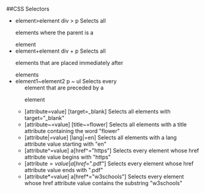 ##CSS Selectors

* element>element div > p	Selects all <p> elements where the parent is a <div> element	
* element+element	div + p	Selects all <p> elements that are placed immediately after <div> elements	
* element1~element2	p ~ ul	Selects every <ul> element that are preceded by a <p> element	
* [attribute=value]	[target=_blank]	Selects all elements with target="_blank"	
* [attribute~=value] [title~=flower]	Selects all elements with a title attribute containing the word "flower"	
* [attribute|=value] [lang|=en]	Selects all elements with a lang attribute value starting with "en"	
* [attribute^=value] a[href^="https"]	Selects every <a> element whose href attribute value begins with "https"	
* [attribute$=value] a[href$=".pdf"]	Selects every <a> element whose href attribute value ends with ".pdf"	
* [attribute*=value] a[href*="w3schools"]	Selects every <a> element whose href attribute value contains the substring "w3schools"	
